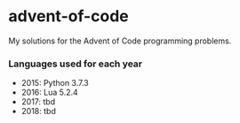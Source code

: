 # advent-of-code
My solutions for the Advent of Code programming problems.

### Languages used for each year
- 2015: Python 3.7.3
- 2016: Lua 5.2.4
- 2017: tbd
- 2018: tbd
